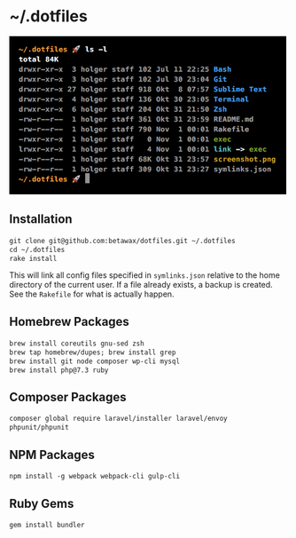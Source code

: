 # ~/.dotfiles

![](screenshot.png)

## Installation

```
git clone git@github.com:betawax/dotfiles.git ~/.dotfiles
cd ~/.dotfiles
rake install
```

This will link all config files specified in `symlinks.json` relative to the home directory of the current user. If a file already exists, a backup is created. See the `Rakefile` for what is actually happen.

## Homebrew Packages

```
brew install coreutils gnu-sed zsh
brew tap homebrew/dupes; brew install grep
brew install git node composer wp-cli mysql
brew install php@7.3 ruby
```

## Composer Packages

```
composer global require laravel/installer laravel/envoy phpunit/phpunit
```

## NPM Packages

```
npm install -g webpack webpack-cli gulp-cli
```

## Ruby Gems

```
gem install bundler
```

